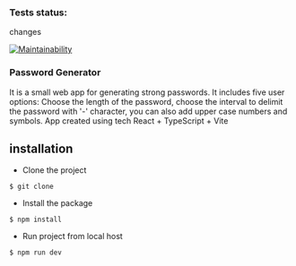 ### Tests status:

changes

[![Maintainability](https://api.codeclimate.com/v1/badges/130e41968143ab1a3d48/maintainability)](https://codeclimate.com/github/marininiurii/Password-Generator/maintainability)

### Password Generator

It is a small web app for generating strong passwords. It includes five user options: Choose the length of the password, choose the interval to delimit the password with '-' character, you can also add upper case numbers and symbols.
App created using tech React + TypeScript + Vite

## installation

- Сlone the project

```
$ git clone
```

- Install the package

```
$ npm install
```

- Run project from local host

```
$ npm run dev
```
